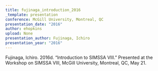 ```yaml
---
title: fujinaga_introduction_2016
_template: presentation
conference: McGill University, Montreal, QC
presentation_date: "2016"
author: ehopkins
upload: None
presentation_author: Fujinaga, Ichiro
presentation_year: "2016"
---
```

Fujinaga, Ichiro. 2016d. “Introduction to SIMSSA VIII.” Presented at the Workshop on SIMSSA VIII, McGill University, Montreal, QC, May 21.